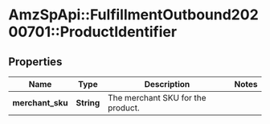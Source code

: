 # AmzSpApi::FulfillmentOutbound20200701::ProductIdentifier

## Properties
Name | Type | Description | Notes
------------ | ------------- | ------------- | -------------
**merchant_sku** | **String** | The merchant SKU for the product. | 

